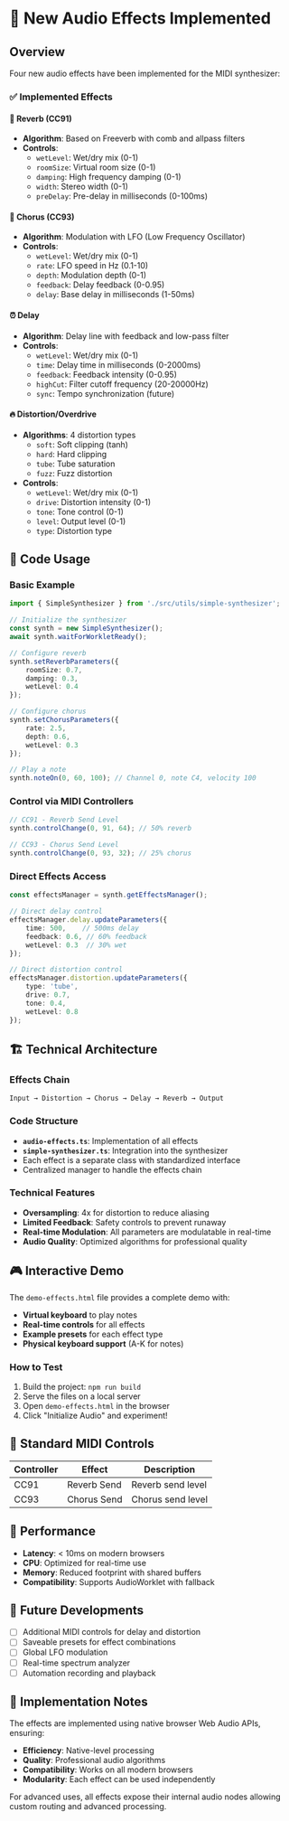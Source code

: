 # 🎵 New Audio Effects Implemented

## Overview
Four new audio effects have been implemented for the MIDI synthesizer:

### ✅ Implemented Effects

#### 🌊 **Reverb** (CC91)
- **Algorithm**: Based on Freeverb with comb and allpass filters
- **Controls**:
  - `wetLevel`: Wet/dry mix (0-1)
  - `roomSize`: Virtual room size (0-1)
  - `damping`: High frequency damping (0-1)
  - `width`: Stereo width (0-1)
  - `preDelay`: Pre-delay in milliseconds (0-100ms)

#### 🎵 **Chorus** (CC93)
- **Algorithm**: Modulation with LFO (Low Frequency Oscillator)
- **Controls**:
  - `wetLevel`: Wet/dry mix (0-1)
  - `rate`: LFO speed in Hz (0.1-10)
  - `depth`: Modulation depth (0-1)
  - `feedback`: Delay feedback (0-0.95)
  - `delay`: Base delay in milliseconds (1-50ms)

#### ⏰ **Delay**
- **Algorithm**: Delay line with feedback and low-pass filter
- **Controls**:
  - `wetLevel`: Wet/dry mix (0-1)
  - `time`: Delay time in milliseconds (0-2000ms)
  - `feedback`: Feedback intensity (0-0.95)
  - `highCut`: Filter cutoff frequency (20-20000Hz)
  - `sync`: Tempo synchronization (future)

#### 🔥 **Distortion/Overdrive**
- **Algorithms**: 4 distortion types
  - `soft`: Soft clipping (tanh)
  - `hard`: Hard clipping
  - `tube`: Tube saturation
  - `fuzz`: Fuzz distortion
- **Controls**:
  - `wetLevel`: Wet/dry mix (0-1)
  - `drive`: Distortion intensity (0-1)
  - `tone`: Tone control (0-1)
  - `level`: Output level (0-1)
  - `type`: Distortion type

## 🔧 Code Usage

### Basic Example
```typescript
import { SimpleSynthesizer } from './src/utils/simple-synthesizer';

// Initialize the synthesizer
const synth = new SimpleSynthesizer();
await synth.waitForWorkletReady();

// Configure reverb
synth.setReverbParameters({
    roomSize: 0.7,
    damping: 0.3,
    wetLevel: 0.4
});

// Configure chorus
synth.setChorusParameters({
    rate: 2.5,
    depth: 0.6,
    wetLevel: 0.3
});

// Play a note
synth.noteOn(0, 60, 100); // Channel 0, note C4, velocity 100
```

### Control via MIDI Controllers
```typescript
// CC91 - Reverb Send Level
synth.controlChange(0, 91, 64); // 50% reverb

// CC93 - Chorus Send Level  
synth.controlChange(0, 93, 32); // 25% chorus
```

### Direct Effects Access
```typescript
const effectsManager = synth.getEffectsManager();

// Direct delay control
effectsManager.delay.updateParameters({
    time: 500,    // 500ms delay
    feedback: 0.6, // 60% feedback
    wetLevel: 0.3  // 30% wet
});

// Direct distortion control
effectsManager.distortion.updateParameters({
    type: 'tube',
    drive: 0.7,
    tone: 0.4,
    wetLevel: 0.8
});
```

## 🏗️ Technical Architecture

### Effects Chain
```
Input → Distortion → Chorus → Delay → Reverb → Output
```

### Code Structure
- **`audio-effects.ts`**: Implementation of all effects
- **`simple-synthesizer.ts`**: Integration into the synthesizer
- Each effect is a separate class with standardized interface
- Centralized manager to handle the effects chain

### Technical Features
- **Oversampling**: 4x for distortion to reduce aliasing
- **Limited Feedback**: Safety controls to prevent runaway
- **Real-time Modulation**: All parameters are modulatable in real-time
- **Audio Quality**: Optimized algorithms for professional quality

## 🎮 Interactive Demo

The `demo-effects.html` file provides a complete demo with:
- **Virtual keyboard** to play notes
- **Real-time controls** for all effects
- **Example presets** for each effect type
- **Physical keyboard support** (A-K for notes)

### How to Test
1. Build the project: `npm run build`
2. Serve the files on a local server
3. Open `demo-effects.html` in the browser
4. Click "Initialize Audio" and experiment!

## 🎯 Standard MIDI Controls

| Controller | Effect | Description |
|------------|---------|-------------|
| CC91 | Reverb Send | Reverb send level |
| CC93 | Chorus Send | Chorus send level |

## 🚀 Performance

- **Latency**: < 10ms on modern browsers
- **CPU**: Optimized for real-time use
- **Memory**: Reduced footprint with shared buffers
- **Compatibility**: Supports AudioWorklet with fallback

## 🔮 Future Developments

- [ ] Additional MIDI controls for delay and distortion
- [ ] Saveable presets for effect combinations
- [ ] Global LFO modulation
- [ ] Real-time spectrum analyzer
- [ ] Automation recording and playback

## 📝 Implementation Notes

The effects are implemented using native browser Web Audio APIs, ensuring:
- **Efficiency**: Native-level processing
- **Quality**: Professional audio algorithms
- **Compatibility**: Works on all modern browsers
- **Modularity**: Each effect can be used independently

For advanced uses, all effects expose their internal audio nodes allowing custom routing and advanced processing.